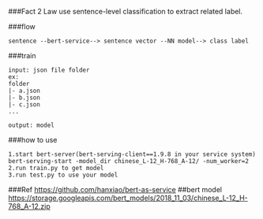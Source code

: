 ###Fact 2 Law
use sentence-level classification to extract related label.

###flow
```buildoutcfg
sentence --bert-service--> sentence vector --NN model--> class label
```

###train
```buildoutcfg
input: json file folder
ex:
folder
|- a.json
|- b.json
|- c.json
...

output: model
```

###how to use
```
1.start bert-server(bert-serving-client==1.9.8 in your service system)
bert-serving-start -model_dir chinese_L-12_H-768_A-12/ -num_worker=2
2.run train.py to get model
3.run test.py to use your model
```

###Ref
https://github.com/hanxiao/bert-as-service
##bert model
https://storage.googleapis.com/bert_models/2018_11_03/chinese_L-12_H-768_A-12.zip
